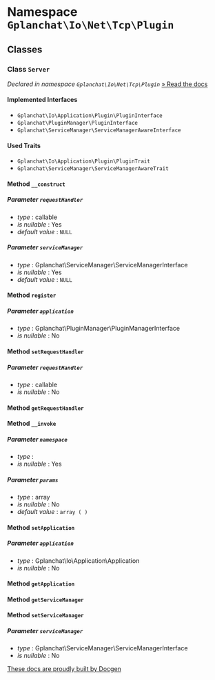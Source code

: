 Namespace `Gplanchat\Io\Net\Tcp\Plugin`
==========



## Classes

### Class `Server`

_Declared in namespace `Gplanchat\Io\Net\Tcp\Plugin`_ [» Read the docs](Gplanchat-Io-Net-Tcp-Plugin.md#class-server)



#### Implemented Interfaces

* `Gplanchat\Io\Application\Plugin\PluginInterface`
* `Gplanchat\PluginManager\PluginInterface`
* `Gplanchat\ServiceManager\ServiceManagerAwareInterface`


#### Used Traits

* `Gplanchat\Io\Application\Plugin\PluginTrait`
* `Gplanchat\ServiceManager\ServiceManagerAwareTrait`


#### Method `__construct`



##### Parameter `requestHandler`


* *type* : callable
* *is nullable* : Yes
* *default value* : `NULL`


##### Parameter `serviceManager`


* *type* : Gplanchat\ServiceManager\ServiceManagerInterface
* *is nullable* : Yes
* *default value* : `NULL`


#### Method `register`



##### Parameter `application`


* *type* : Gplanchat\PluginManager\PluginManagerInterface
* *is nullable* : No


#### Method `setRequestHandler`



##### Parameter `requestHandler`


* *type* : callable
* *is nullable* : No


#### Method `getRequestHandler`



#### Method `__invoke`



##### Parameter `namespace`


* *type* : 
* *is nullable* : Yes


##### Parameter `params`


* *type* : array
* *is nullable* : No
* *default value* : `array (
)`


#### Method `setApplication`



##### Parameter `application`


* *type* : Gplanchat\Io\Application\Application
* *is nullable* : No


#### Method `getApplication`



#### Method `getServiceManager`



#### Method `setServiceManager`



##### Parameter `serviceManager`


* *type* : Gplanchat\ServiceManager\ServiceManagerInterface
* *is nullable* : No






[These docs are proudly built by Docgen](https://github.com/gplanchat/php-docgen)